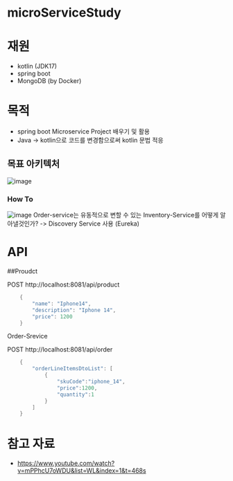 # microServiceStudy
# 재원
- kotlin (JDK17)
- spring boot
- MongoDB (by Docker)

# 목적
- spring boot Microservice Project 배우기 및 활용
- Java -> kotlin으로 코드를 변경함으로써 kotlin 문법 적응

## 목표 아키텍처
![image](https://github.com/KYUHEON-LEE-94/microServiceStudy/assets/101496219/f3238b4f-6733-4be3-bf41-533708016b7e)

### How To
![image](https://github.com/KYUHEON-LEE-94/microServiceStudy/assets/101496219/22ef289f-788a-4a31-9165-35e6667b0d3a)
Order-service는 유동적으로 변할 수 있는 Inventory-Service를 어떻게 알아낼것인가?
-> Discovery Service 사용 (Eureka)

# API
##Proudct

POST http://localhost:8081/api/product
```java
    {
        "name": "Iphone14",
        "description": "Iphone 14",
        "price": 1200
    }
```

Order-Srevice

POST http://localhost:8081/api/order
```java
    {
        "orderLineItemsDtoList": [
            {
                "skuCode":"iphone_14",
                "price":1200,
                "quantity":1
            }
        ]
    }
```

# 참고 자료
- https://www.youtube.com/watch?v=mPPhcU7oWDU&list=WL&index=1&t=468s

